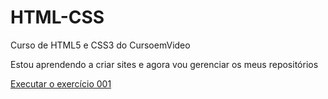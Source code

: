 # HTML-CSS
Curso de HTML5 e CSS3 do CursoemVideo

Estou aprendendo a criar sites e agora vou gerenciar os meus repositórios

<a href="https://pedrosouza848.github.io/HTML-CSS/Exerc%C3%ADcios/Ex003/index.html">Executar o exercício 001</a>